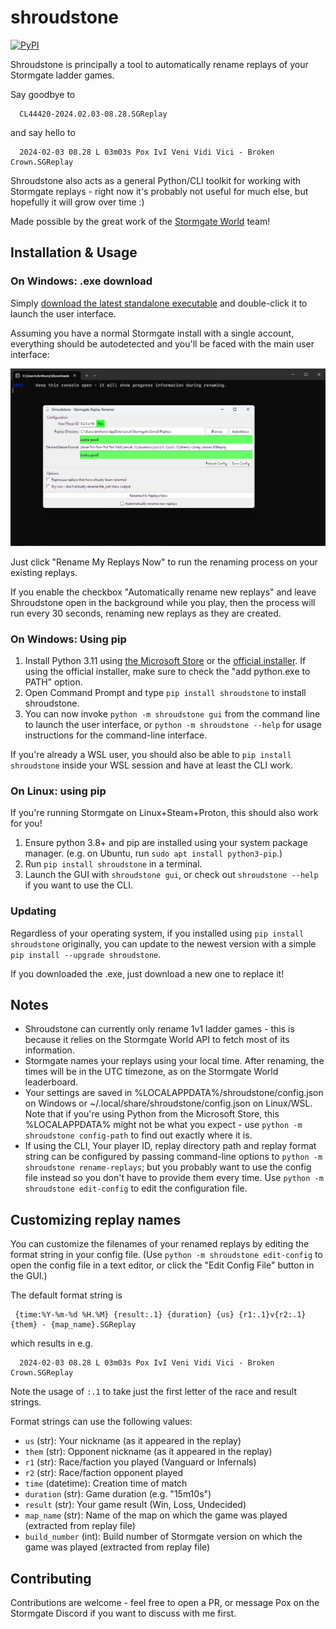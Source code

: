 # shroudstone

[![PyPI](https://img.shields.io/pypi/v/shroudstone)](https://pypi.org/project/shroudstone/)

Shroudstone is principally a tool to automatically rename replays of your
Stormgate ladder games.

Say goodbye to 

      CL44420-2024.02.03-08.28.SGReplay

and say hello to

      2024-02-03 08.28 L 03m03s Pox IvI Veni Vidi Vici - Broken Crown.SGReplay

Shroudstone also acts as a general Python/CLI toolkit for working with
Stormgate replays - right now it's probably not useful for much else, but
hopefully it will grow over time :)

Made possible by the great work of the [Stormgate
World](https://www.stormgateworld.com/) team!

## Installation & Usage

### On Windows: .exe download

Simply [download the latest standalone
executable](https://github.com/acarapetis/shroudstone/releases/latest/download/shroudstone.exe)
and double-click it to launch the user interface.

Assuming you have a normal Stormgate install with a single account, everything
should be autodetected and you'll be faced with the main user interface:

![Screenshot of shroudstone](./docs/example-screenshot.png)

Just click "Rename My Replays Now" to run the renaming process on your existing replays.

If you enable the checkbox "Automatically rename new replays" and leave
Shroudstone open in the background while you play, then the process will run
every 30 seconds, renaming new replays as they are created.

### On Windows: Using pip

1. Install Python 3.11 using
   [the Microsoft Store](https://apps.microsoft.com/detail/9nrwmjp3717k) or the
   [official installer](https://www.python.org/downloads/). If using the
   official installer, make sure to check the "add python.exe to PATH" option.
2. Open Command Prompt and type `pip install shroudstone` to install shroudstone.
3. You can now invoke `python -m shroudstone gui` from the command line to
   launch the user interface, or `python -m shroudstone --help` for usage
   instructions for the command-line interface.

If you're already a WSL user, you should also be able to `pip install
shroudstone` inside your WSL session and have at least the CLI work.

### On Linux: using pip

If you're running Stormgate on Linux+Steam+Proton, this should also work for
you!

1. Ensure python 3.8+ and pip are installed using your system package manager.
   (e.g. on Ubuntu, run `sudo apt install python3-pip`.)
2. Run `pip install shroudstone` in a terminal.
3. Launch the GUI with `shroudstone gui`, or check out `shroudstone --help` if
   you want to use the CLI.

### Updating

Regardless of your operating system, if you installed using `pip install
shroudstone` originally, you can update to the newest version with a simple
`pip install --upgrade shroudstone`.


If you downloaded the .exe, just download a new one to replace it!


## Notes

- Shroudstone can currently only rename 1v1 ladder games - this is because it
  relies on the Stormgate World API to fetch most of its information.
- Stormgate names your replays using your local time. After renaming, the times
  will be in the UTC timezone, as on the Stormgate World leaderboard.
- Your settings are saved in %LOCALAPPDATA%/shroudstone/config.json on Windows
  or ~/.local/share/shroudstone/config.json on Linux/WSL. Note that if you're
  using Python from the Microsoft Store, this %LOCALAPPDATA% might not be
  what you expect - use `python -m shroudstone config-path` to find out exactly
  where it is.
- If using the CLI, Your player ID, replay directory path and replay format
  string can be configured by passing command-line options to `python -m
  shroudstone rename-replays`; but you probably want to use the config file
  instead so you don't have to provide them every time. Use `python -m
  shroudstone edit-config` to edit the configuration file.


## Customizing replay names

You can customize the filenames of your renamed replays by editing the format
string in your config file. (Use `python -m shroudstone edit-config` to open
the config file in a text editor, or click the "Edit Config File" button in the
GUI.)

The default format string is

     {time:%Y-%m-%d %H.%M} {result:.1} {duration} {us} {r1:.1}v{r2:.1} {them} - {map_name}.SGReplay

which results in e.g.

      2024-02-03 08.28 L 03m03s Pox IvI Veni Vidi Vici - Broken Crown.SGReplay

Note the usage of `:.1` to take just the first letter of the race and result strings.

Format strings can use the following values:

* `us` (str): Your nickname (as it appeared in the replay)
* `them` (str): Opponent nickname (as it appeared in the replay)
* `r1` (str): Race/faction you played (Vanguard or Infernals)
* `r2` (str): Race/faction opponent played
* `time` (datetime): Creation time of match
* `duration` (str): Game duration (e.g. "15m10s")
* `result` (str): Your game result (Win, Loss, Undecided)
* `map_name` (str): Name of the map on which the game was played (extracted from replay file)
* `build_number` (int): Build number of Stormgate version on which the game was played (extracted from replay file)


## Contributing

Contributions are welcome - feel free to open a PR, or message Pox on the
Stormgate Discord if you want to discuss with me first.
